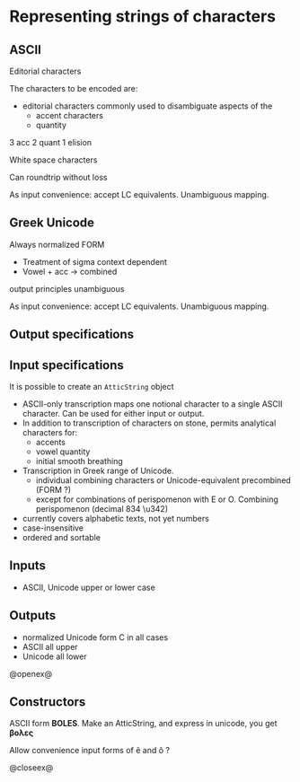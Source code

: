 # Representing strings of characters


## ASCII
Editorial characters

The characters to be encoded are:

- editorial characters commonly used to disambiguate aspects of the
    - accent characters
    - quantity
    
3 acc
2 quant
1 elision

White space characters



Can roundtrip without loss

As input convenience: accept LC equivalents.  Unambiguous mapping.









## Greek Unicode


Always normalized FORM

- Treatment of sigma context dependent
- Vowel + acc -> combined



output principles unambiguous

As input convenience: accept LC equivalents.  Unambiguous mapping.








## Output specifications

## Input specifications

It is possible to create an `AtticString` object



- ASCII-only transcription maps one notional character to a single ASCII character.  Can be used for either input or output.
- In addition to transcription of characters on stone, permits analytical characters for:
    - accents
    - vowel quantity
    - initial smooth breathing
- Transcription in Greek range of Unicode.
    - individual combining characters or Unicode-equivalent precombined (FORM ?)
    - except for combinations of perispomenon with Ε or Ο.  Combining perispomenon (decimal 834 \u342)
- currently covers alphabetic texts, not yet numbers
- case-insensitive
- ordered and sortable

## Inputs

- ASCII, Unicode upper or lower case


## Outputs

- normalized Unicode form C in all cases
- ASCII all upper
- Unicode all lower


@openex@

## Constructors

ASCII form <strong concordion:set="#noacc">BOLES</strong>.  Make an AtticString, and express in unicode, you get <strong concordion:assertEquals="asUnicode(#noacc)">βολες</strong>

Allow convenience input forms of ê and ô ?




@closeex@
